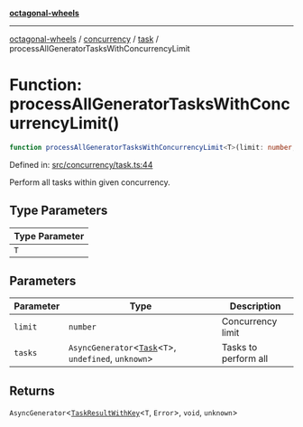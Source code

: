 [**octagonal-wheels**](../../../README.md)

***

[octagonal-wheels](../../../modules.md) / [concurrency](../../README.md) / [task](../README.md) / processAllGeneratorTasksWithConcurrencyLimit

# Function: processAllGeneratorTasksWithConcurrencyLimit()

```ts
function processAllGeneratorTasksWithConcurrencyLimit<T>(limit: number, tasks: AsyncGenerator<Task<T>, undefined, unknown>): AsyncGenerator<TaskResultWithKey<T, Error>, void, unknown>;
```

Defined in: [src/concurrency/task.ts:44](https://github.com/vrtmrz/octagonal-wheels/blob/main/src/concurrency/task.ts#L44)

Perform all tasks within given concurrency.

## Type Parameters

| Type Parameter |
| ------ |
| `T` |

## Parameters

| Parameter | Type | Description |
| ------ | ------ | ------ |
| `limit` | `number` | Concurrency limit |
| `tasks` | `AsyncGenerator`\<[`Task`](../Task/README.md)\<`T`\>, `undefined`, `unknown`\> | Tasks to perform all |

## Returns

`AsyncGenerator`\<[`TaskResultWithKey`](../TaskResultWithKey/README.md)\<`T`, `Error`\>, `void`, `unknown`\>

